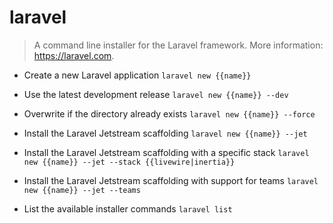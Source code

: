 # laravel
> A command line installer for the Laravel framework.
> More information: <https://laravel.com>.

- Create a new Laravel application
`laravel new {{name}}`

- Use the latest development release
`laravel new {{name}} --dev`

- Overwrite if the directory already exists
`laravel new {{name}} --force`

- Install the Laravel Jetstream scaffolding
`laravel new {{name}} --jet`

- Install the Laravel Jetstream scaffolding with a specific stack
`laravel new {{name}} --jet --stack {{livewire|inertia}}`

- Install the Laravel Jetstream scaffolding with support for teams
`laravel new {{name}} --jet --teams`

- List the available installer commands
`laravel list`
